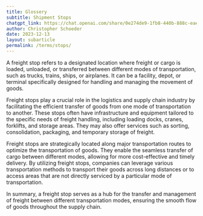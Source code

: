 ```yaml
---
title: Glossery
subtitle: Shipment Stops
chatgpt_link: https://chat.openai.com/share/0e274de9-1fb8-440b-888c-eae48da8e731
author: Christopher Schoeder
date: 2023-12-13
layout: subarticle
permalink: /terms/stops/
---
```


A freight stop refers to a designated location where freight or cargo is loaded, unloaded, or transferred between different modes of transportation, such as trucks, trains, ships, or airplanes. It can be a facility, depot, or terminal specifically designed for handling and managing the movement of goods.

Freight stops play a crucial role in the logistics and supply chain industry by facilitating the efficient transfer of goods from one mode of transportation to another. These stops often have infrastructure and equipment tailored to the specific needs of freight handling, including loading docks, cranes, forklifts, and storage areas. They may also offer services such as sorting, consolidation, packaging, and temporary storage of freight.

Freight stops are strategically located along major transportation routes to optimize the transportation of goods. They enable the seamless transfer of cargo between different modes, allowing for more cost-effective and timely delivery. By utilizing freight stops, companies can leverage various transportation methods to transport their goods across long distances or to access areas that are not directly serviced by a particular mode of transportation.

In summary, a freight stop serves as a hub for the transfer and management of freight between different transportation modes, ensuring the smooth flow of goods throughout the supply chain.
